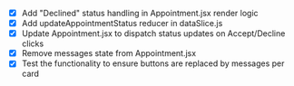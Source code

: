 - [x] Add "Declined" status handling in Appointment.jsx render logic
- [x] Add updateAppointmentStatus reducer in dataSlice.js
- [x] Update Appointment.jsx to dispatch status updates on Accept/Decline clicks
- [x] Remove messages state from Appointment.jsx
- [x] Test the functionality to ensure buttons are replaced by messages per card
